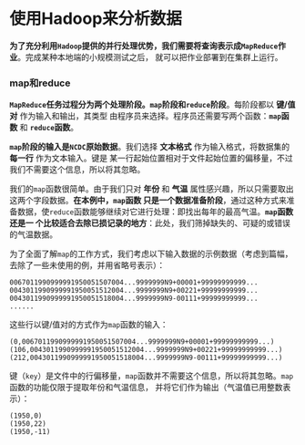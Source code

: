 使用Hadoop来分析数据
===============================================================================
**为了充分利用`Hadoop`提供的并行处理优势，我们需要将查询表示成`MapReduce`作业**。完成某种本地端的小规模测试之后，
就可以把作业部署到在集群上运行。

### map和reduce
**`MapReduce`任务过程分为两个处理阶段。`map`阶段和`reduce`阶段**。每阶段都以 **键/值对** 作为输入和输出，其类型
由程序员来选择。程序员还需要写两个函数：**`map`函数** 和 **`reduce`函数**。

**`map`阶段的输入是`NCDC`原始数据**。我们选择 **文本格式** 作为输入格式，将数据集的 **每一行** 作为文本输入。键是
某一行起始位置相对于文件起始位置的偏移量，不过我们不需要这个信息，所以将其忽略。

我们的`map`函数很简单。由于我们只对 **年份** 和 **气温** 属性感兴趣，所以只需要取出这两个字段数据。**在本例中，`map`函数
只是一个数据准备阶段**，通过这种方式来准备数据，使`reduce`函数能够继续对它进行处理：即找出每年的最高气温。**`map`函数还是一
个比较适合去除已损记录的地方**：此处，我们筛掉缺失的、可疑的或错误的气温数据。

为了全面了解`map`的工作方式，我们考虑以下输入数据的示例数据（考虑到篇幅，去除了一些未使用的例，并用省略号表示）：
```
0067011990999991950051507004...9999999N9+00001+99999999999...
0043011990999991950051512004...9999999N9+00221+99999999999...
0043011990999991950051518004...9999999N9-00111+99999999999...
......
```
这些行以键/值对的方式作为`map`函数的输入：
```
(0,0067011990999991950051507004...9999999N9+00001+99999999999...)
(106,0043011990999991950051512004...9999999N9+00221+99999999999...)
(212,0043011990999991950051518004...9999999N9-00111+99999999999...)
```
键（`key`）是文件中的行偏移量，`map`函数并不需要这个信息，所以将其忽略。`map`函数的功能仅限于提取年份和气温信息，
并将它们作为输出（气温值已用整数表示）：
```
(1950,0)
(1950,22)
(1950,-11)
```



